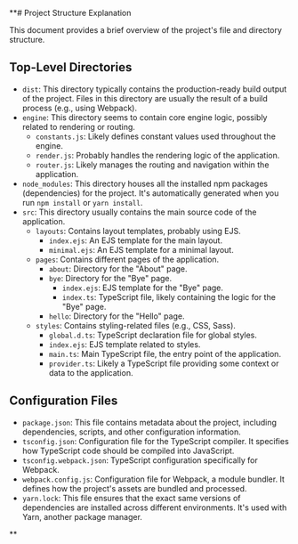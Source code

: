 **# Project Structure Explanation

This document provides a brief overview of the project's file and directory structure.

## Top-Level Directories

-   `dist`: This directory typically contains the production-ready build output of the project. Files in this directory are usually the result of a build process (e.g., using Webpack).
-   `engine`: This directory seems to contain core engine logic, possibly related to rendering or routing.
    -   `constants.js`:  Likely defines constant values used throughout the engine.
    -   `render.js`: Probably handles the rendering logic of the application.
    -   `router.js`: Likely manages the routing and navigation within the application.
-   `node_modules`: This directory houses all the installed npm packages (dependencies) for the project. It's automatically generated when you run `npm install` or `yarn install`.
-   `src`: This directory usually contains the main source code of the application.
    -   `layouts`: Contains layout templates, probably using EJS.
        -   `index.ejs`:  An EJS template for the main layout.
        -   `minimal.ejs`: An EJS template for a minimal layout.
    -   `pages`:  Contains different pages of the application.
        -   `about`:  Directory for the "About" page.
        -   `bye`:  Directory for the "Bye" page.
            -   `index.ejs`: EJS template for the "Bye" page.
            -   `index.ts`: TypeScript file, likely containing the logic for the "Bye" page.
        -   `hello`: Directory for the "Hello" page.
    -   `styles`: Contains styling-related files (e.g., CSS, Sass).
        -   `global.d.ts`: TypeScript declaration file for global styles.
        -   `index.ejs`: EJS template related to styles.
        -   `main.ts`: Main TypeScript file, the entry point of the application.
        -   `provider.ts`:  Likely a TypeScript file providing some context or data to the application.

## Configuration Files

-   `package.json`: This file contains metadata about the project, including dependencies, scripts, and other configuration information.
-   `tsconfig.json`:  Configuration file for the TypeScript compiler. It specifies how TypeScript code should be compiled into JavaScript.
-   `tsconfig.webpack.json`: TypeScript configuration specifically for Webpack.
-   `webpack.config.js`:  Configuration file for Webpack, a module bundler. It defines how the project's assets are bundled and processed.
-   `yarn.lock`: This file ensures that the exact same versions of dependencies are installed across different environments.  It's used with Yarn, another package manager.

**